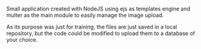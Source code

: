 Small application created with NodeJS using ejs as templates engine and multer as the main module to easily manage the image upload.

As its purpose was just for training, the files are just saved in a local repository, but the code could be modified to upload them to a database of your choice.